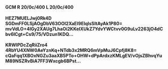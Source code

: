 #### GCM R 20/0c/400 L 20/0c/400
**HEZ7MUELJwj0Rk4D**<br/>**SGDmFF0LSjAOgDbV63OOI2XaEI9ElqIsSItAyAk1P80=**<br/>**mvVdLO+4lGy2XAUg7LhaOi2KKeIXUkZ7YdvYWCtvv0G9uLv2263jO4dCbv6lCgt+Cs9/75/VDzun1KDQ...**<br/><br/>
**KRWIPDcZqRiiZro4**<br/>**4RbYU4XNW0AeYznKq+NTdb3x2MRQ6mVpMuJ6Cpfj8K8=**<br/>**cQaFqq1XBOxNGZu3aaXB5PTo+OHW+dPpArdxzKMLgEV/vOjsZBhvqYuM89NSZRvBiA7FF3Wxcgb6BPst...**